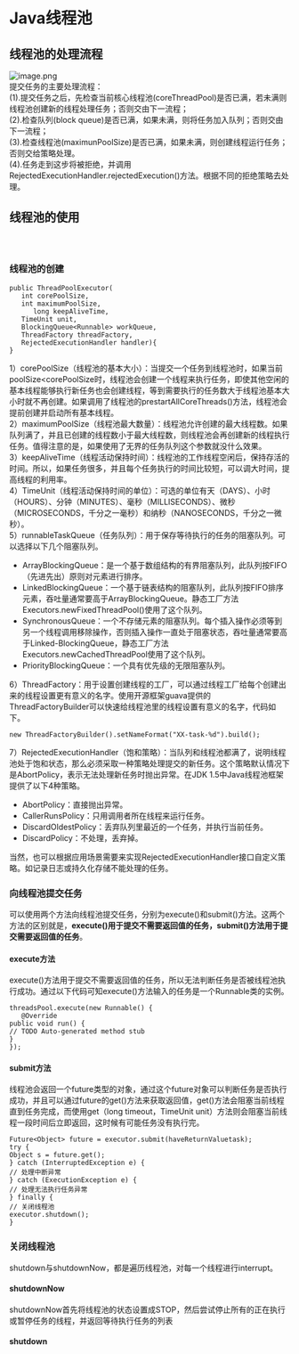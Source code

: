 # Java线程池

<a name="sQoZK"></a>
## 线程池的处理流程
![image.png](https://intranetproxy.alipay.com/skylark/lark/0/2020/png/304852/1594295066419-50016081-ef48-49b3-b33d-df3294fe1d10.png#align=left&display=inline&height=265&margin=%5Bobject%20Object%5D&name=image.png&originHeight=375&originWidth=640&size=58414&status=done&style=none&width=453)<br />提交任务的主要处理流程：<br />(1).提交任务之后，先检查当前核心线程池(coreThreadPool)是否已满，若未满则线程池创建新的线程处理任务；否则交由下一流程；<br />(2).检查队列(block queue)是否已满，如果未满，则将任务加入队列；否则交由下一流程；<br />(3).检查线程池(maximunPoolSize)是否已满，如果未满，则创建线程运行任务；否则交给策略处理。<br />(4).任务走到这步将被拒绝，并调用RejectedExecutionHandler.rejectedExecution()方法。根据不同的拒绝策略去处理。

<a name="Ediqu"></a>
## 线程池的使用
<a name="FSTlK"></a>
### <br />
<a name="5QDjR"></a>
### 线程池的创建
```
public ThreadPoolExecutor(
   int corePoolSize,
   int maximumPoolSize,                              
      long keepAliveTime,
   TimeUnit unit,
   BlockingQueue<Runnable> workQueue,
   ThreadFactory threadFactory,
   RejectedExecutionHandler handler){
}
```
1）corePoolSize（线程池的基本大小）：当提交一个任务到线程池时，如果当前poolSize<corePoolSize时，线程池会创建一个线程来执行任务，即使其他空闲的基本线程能够执行新任务也会创建线程，等到需要执行的任务数大于线程池基本大小时就不再创建。如果调用了线程池的prestartAllCoreThreads()方法，线程池会提前创建并启动所有基本线程。<br />2）maximumPoolSize（线程池最大数量）：线程池允许创建的最大线程数。如果队列满了，并且已创建的线程数小于最大线程数，则线程池会再创建新的线程执行任务。值得注意的是，如果使用了无界的任务队列这个参数就没什么效果。<br />3）keepAliveTime（线程活动保持时间）：线程池的工作线程空闲后，保持存活的时间。所以，如果任务很多，并且每个任务执行的时间比较短，可以调大时间，提高线程的利用率。<br />4）TimeUnit（线程活动保持时间的单位）：可选的单位有天（DAYS）、小时（HOURS）、分钟（MINUTES）、毫秒（MILLISECONDS）、微秒（MICROSECONDS，千分之一毫秒）和纳秒（NANOSECONDS，千分之一微秒）。<br />5）runnableTaskQueue（任务队列）：用于保存等待执行的任务的阻塞队列。可以选择以下几个阻塞队列。

- ArrayBlockingQueue：是一个基于数组结构的有界阻塞队列，此队列按FIFO（先进先出）原则对元素进行排序。<br />
- LinkedBlockingQueue：一个基于链表结构的阻塞队列，此队列按FIFO排序元素，吞吐量通常要高于ArrayBlockingQueue。静态工厂方法Executors.newFixedThreadPool()使用了这个队列。<br />
- SynchronousQueue：一个不存储元素的阻塞队列。每个插入操作必须等到另一个线程调用移除操作，否则插入操作一直处于阻塞状态，吞吐量通常要高于Linked-BlockingQueue，静态工厂方法Executors.newCachedThreadPool使用了这个队列。<br />
- PriorityBlockingQueue：一个具有优先级的无限阻塞队列。<br />

6）ThreadFactory：用于设置创建线程的工厂，可以通过线程工厂给每个创建出来的线程设置更有意义的名字。使用开源框架guava提供的ThreadFactoryBuilder可以快速给线程池里的线程设置有意义的名字，代码如下。
```
new ThreadFactoryBuilder().setNameFormat("XX-task-%d").build();
```
7）RejectedExecutionHandler（饱和策略）：当队列和线程池都满了，说明线程池处于饱和状态，那么必须采取一种策略处理提交的新任务。这个策略默认情况下是AbortPolicy，表示无法处理新任务时抛出异常。在JDK 1.5中Java线程池框架提供了以下4种策略。

- AbortPolicy：直接抛出异常。<br />
- CallerRunsPolicy：只用调用者所在线程来运行任务。<br />
- DiscardOldestPolicy：丢弃队列里最近的一个任务，并执行当前任务。<br />
- DiscardPolicy：不处理，丢弃掉。<br />

当然，也可以根据应用场景需要来实现RejectedExecutionHandler接口自定义策略。如记录日志或持久化存储不能处理的任务。<br />

<a name="Qy9n0"></a>
### 向线程池提交任务


可以使用两个方法向线程池提交任务，分别为execute()和submit()方法。这两个方法的区别就是，**execute()用于提交不需要返回值的任务，submit()方法用于提交需要返回值的任务**。
<a name="eFnJk"></a>
#### execute方法
execute()方法用于提交不需要返回值的任务，所以无法判断任务是否被线程池执行成功。通过以下代码可知execute()方法输入的任务是一个Runnable类的实例。
```
threadsPool.execute(new Runnable() {
   @Override
public void run() {
// TODO Auto-generated method stub
}
});
```
<a name="GPTOK"></a>
#### submit方法
线程池会返回一个future类型的对象，通过这个future对象可以判断任务是否执行成功，并且可以通过future的get()方法来获取返回值，get()方法会阻塞当前线程直到任务完成，而使用get（long timeout，TimeUnit unit）方法则会阻塞当前线程一段时间后立即返回，这时候有可能任务没有执行完。
```
Future<Object> future = executor.submit(haveReturnValuetask);
try {
Object s = future.get();
} catch (InterruptedException e) {
// 处理中断异常
} catch (ExecutionException e) {
// 处理无法执行任务异常
} finally {
// 关闭线程池
executor.shutdown();
}
```


<a name="hYCSA"></a>
### 关闭线程池
shutdown与shutdownNow，都是遍历线程池，对每一个线程进行interrupt。
<a name="i6Lit"></a>
#### shutdownNow
shutdownNow首先将线程池的状态设置成STOP，然后尝试停止所有的正在执行或暂停任务的线程，并返回等待执行任务的列表
<a name="un2Ji"></a>
#### shutdown
